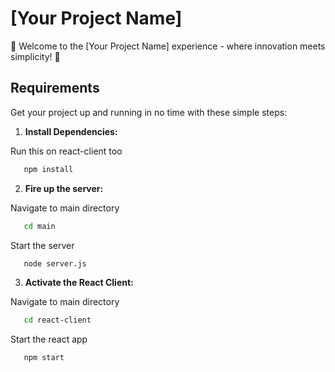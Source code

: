 # [Your Project Name]

🚀 Welcome to the [Your Project Name] experience - where innovation meets simplicity! 🚀

## Requirements

Get your project up and running in no time with these simple steps:

1. **Install Dependencies:**

Run this on react-client too

```bash
   npm install
```
2. **Fire up the server:**

Navigate to main directory

```bash
   cd main
```

Start the server

```bash
   node server.js
```

3. **Activate the React Client:**

Navigate to main directory

```bash
   cd react-client
```

Start the react app

```bash
   npm start
```